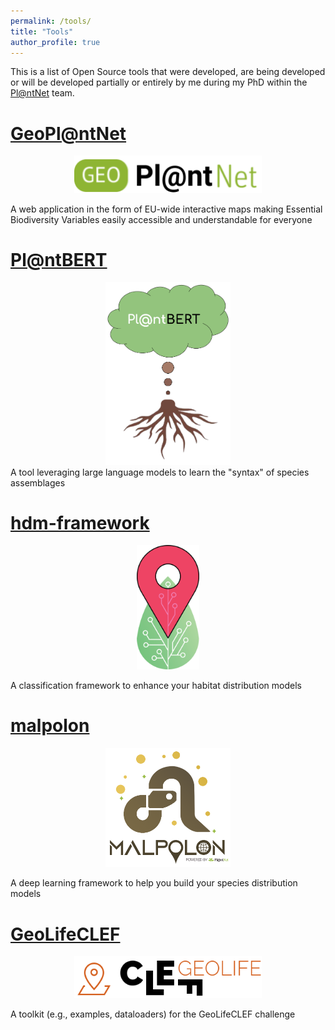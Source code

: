 ```yaml
---
permalink: /tools/
title: "Tools"
author_profile: true
---
```


This is a list of Open Source tools that were developed, are being developed or will be developed partially or entirely by me during my PhD within the [Pl@ntNet](https://plantnet.org/) team.

[GeoPl@ntNet](https://maps.plantnet.org/viewer/)
======
<div style="text-align: center;">
    <img src="../images/geoplantnet-logo.png" alt="geoplantnet" width="300"/>
</div>

A web application in the form of EU-wide interactive maps making Essential Biodiversity Variables easily accessible and understandable for everyone

[Pl@ntBERT](https://github.com/cesar-leblanc/plantbert)
======
<div style="text-align: center;">
    <img src="../images/plantbert-logo.png" alt="plantbert" width="200"/>
</div>
A tool leveraging large language models to learn the "syntax" of species assemblages

[hdm-framework](https://github.com/cesar-leblanc/hdm-framework)
======
<div style="text-align: center;">
    <img src="../images/hdm-framework-logo.png" alt="hdm-framework" width="100"/>
</div>

A classification framework to enhance your habitat distribution models

[malpolon](https://github.com/plantnet/malpolon)
======
<div style="text-align: center;">
    <img src="../images/malpolon-logo.png" alt="malpolon" width="200"/>
</div>

A deep learning framework to help you build your species distribution models

[GeoLifeCLEF](https://github.com/plantnet/GeoLifeCLEF)
======
<div style="text-align: center;">
    <img src="../images/geolifeclef-logo.png" alt="geolifeclef" width="300"/>
</div>

A toolkit (e.g., examples, dataloaders) for the GeoLifeCLEF challenge